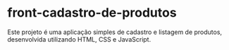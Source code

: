 # front-cadastro-de-produtos
Este projeto é uma aplicação simples de cadastro e listagem de produtos, desenvolvida utilizando HTML, CSS e JavaScript.
